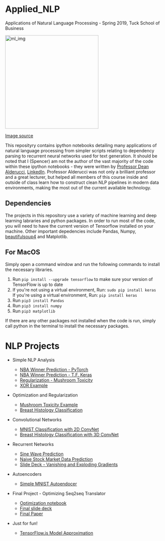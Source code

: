 # Applied_NLP

Applications of Natural Language Processing - Spring 2019, Tuck School of Business

<img width="300" alt="ml_img" src="https://venturebeat.com/wp-content/uploads/2018/09/natural-language-processing.jpg?fit=400%2C283&strip=all">

[Image source](venturebeat.com/wp-content/uploads/2018/09/natural-language-processing.jpg?fit=400%2C283&strip=all)

This reposityry contains ipython notebooks detailing many applications of natural language processing from simpler scripts relating to dependency parsing to recurrent neural networks used for text generation. It should be noted that I (Spencer) am not the author of the vast majority of the code within these ipython notebooks - they were written by [Professor Dean Alderucci](https://biography.omicsonline.org/united-states-of-america/the-university-of-chicago-booth-school-of-business/dean-alderucci-422234), [LinkedIn](https://www.linkedin.com/in/deanalderucci/). Professor Alderucci was not only a brilliant professor and a great lecturer, but helped all members of this course inside and outside of class learn how to construct clean NLP pipelines in modern data environments, making the most out of the current available technology. 

## Dependencies

The projects in this repository use a variety of machine learning and deep learning labraries and python packages. In order to run most of the code, you will need to have the current version of Tensorflow installed on your machine. Other important depedencies include Pandas, Numpy, [beautifulsoup4](www.crummy.com/software/BeautifulSoup/) and Matplotlib.

## For MacOS 
Simply open a command window and run the following commands to install the necessary libraries. 

1. Run `pip install --upgrade tensorflow` to make sure your version of TensorFlow is up to date
2. If you're not using a virtual environment, Run: `sudo pip install keras` <br> 
If you're using a virtual environment, Run: `pip install keras` 
3. Run `pip3 install Pandas` 
4. Run `pip3 install numpy` 
5. Run `pip3 matplotlib` 

If there are any other packages not installed when the code is run, simply call python in the terminal to install the necessary packages. 

# NLP Projects

* Simple NLP Analysis
  * [NBA Winner Prediction - PyTorch](https://github.com/spencerbertsch1/Applied-Deep-Learning-ENGG192/blob/master/Dense_Fully_Connected_NN/PyTorch/NBA_Example_Feedforward.ipynb)
  * [NBA Winner Prediction - T.F. Keras](https://github.com/spencerbertsch1/Applied-Deep-Learning-ENGG192/blob/master/Dense_Fully_Connected_NN/TensorFlow/NBA_Example_DenseNN.ipynb)
  * [Regularization - Mushroom Toxicity](https://github.com/spencerbertsch1/Applied-Deep-Learning-ENGG192/blob/master/Regularization/PyTorch/Regularization_Techniques.ipynb)
  * [XOR Example](https://github.com/spencerbertsch1/Applied-Deep-Learning-ENGG192/blob/master/Dense_Fully_Connected_NN/XOR/XOR_PyTorch.ipynb)

* Optimization and Regularization 
  * [Mushroom Toxicity Example](https://github.com/spencerbertsch1/Applied-Deep-Learning-ENGG192/blob/master/Regularization/PyTorch/Regularization_Techniques.ipynb)
  * [Breast Histology Classification](https://github.com/spencerbertsch1/Applied-Deep-Learning-ENGG192/blob/master/Convolutional_Neural_Networks/Breast_Historology_Img_Analysis/Breast_Histology_Classification.ipynb)
  
* Convolutional Networks 
  * [MNIST Classification with 2D ConvNet](https://github.com/spencerbertsch1/Applied-Deep-Learning-ENGG192/blob/master/Convolutional_Neural_Networks/MNIST/MNIST_Script.ipynb)
  * [Breast Histology Classification with 3D ConvNet](https://github.com/spencerbertsch1/Applied-Deep-Learning-ENGG192/blob/master/Convolutional_Neural_Networks/Breast_Historology_Img_Analysis/Breast_Histology_Classification.ipynb)

* Recurrent Networks 
  * [Sine Wave Prediction](https://github.com/spencerbertsch1/Applied-Deep-Learning-ENGG192/blob/master/Recurrent_Neural_Networks/Sine_Wave_Prediction/Sine_Wave_Prediction_RNNs.ipynb)
  * [Naive Stock Market Data Prediction](https://github.com/spencerbertsch1/Applied-Deep-Learning-ENGG192/blob/master/Recurrent_Neural_Networks/AAPL_Stock_Prediction/RNN_Finance_Application.ipynb)
  * [Slide Deck - Vanishing and Exploding Gradients](https://github.com/spencerbertsch1/Applied-Deep-Learning-ENGG192/blob/master/Recurrent_Neural_Networks/AAPL_Stock_Prediction/Simple%20stock%20prediction%20ecercise.pdf)
  
* Autoencoders
  * [Simple MNIST Autoendocer](https://github.com/spencerbertsch1/Applied-Deep-Learning-ENGG192/blob/master/Autoencoders/Simple%20Autoencoder%20Experiments.ipynb)
  
* Final Project - Optimizing Seq2seq Translator 
  * [Optimization notebook](https://github.com/spencerbertsch1/Applied-Deep-Learning-ENGG192/blob/master/Final_Project/Translator-PyTorch/Optimized_Seq2seq_Translator.ipynb)
  * [Final slide deck](https://github.com/spencerbertsch1/Applied-Deep-Learning-ENGG192/blob/master/Final_Project/RNNs%20Final%20Project%20Presentation.pdf)
  * [Final Paper](https://github.com/spencerbertsch1/Applied-Deep-Learning-ENGG192/blob/master/Final_Project/Optimization_of_Encoder_Decoder_Model_Bertsch.pdf)

* Just for fun! 
  * [TensorFlow.js Model Approximation](https://github.com/spencerbertsch1/Applied-Deep-Learning-ENGG192/blob/master/TensorFlow.js/UserInput_Model/user_input_model.html)
